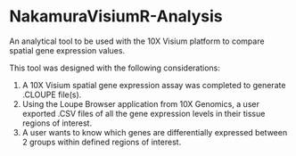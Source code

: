 # NakamuraVisiumR-Analysis
An analytical tool to be used with the 10X Visium platform to compare spatial gene expression values.

This tool was designed with the following considerations:
1. A 10X Visium spatial gene expression assay was completed to generate .CLOUPE file(s).
2. Using the Loupe Browser application from 10X Genomics, a user exported .CSV files of all the gene expression levels in their tissue regions of interest.
3. A user wants to know which genes are differentially expressed between 2 groups within defined regions of interest.
